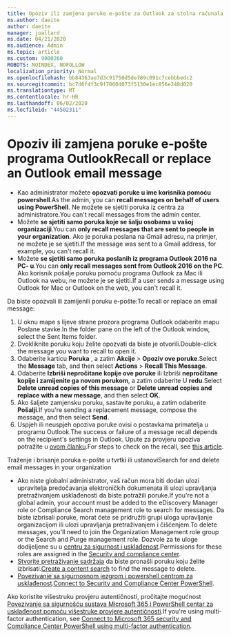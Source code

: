 ```yaml
---
title: Opoziv ili zamjena poruke e-pošte za Outlook za stolna računala
ms.author: daeite
author: daeite
manager: joallard
ms.date: 04/21/2020
ms.audience: Admin
ms.topic: article
ms.custom: 9000260
ROBOTS: NOINDEX, NOFOLLOW
localization_priority: Normal
ms.openlocfilehash: bb84363ae7d3c91750d5de789c091c7cebbbedc2
ms.sourcegitcommit: bc7d6f4f3c9f7060d073f5130e1ec856e248d020
ms.translationtype: MT
ms.contentlocale: hr-HR
ms.lasthandoff: 06/02/2020
ms.locfileid: "44502311"
---
```

# <a name="recall-or-replace-an-outlook-email-message"></a><span data-ttu-id="7766a-102">Opoziv ili zamjena poruke e-pošte programa Outlook</span><span class="sxs-lookup"><span data-stu-id="7766a-102">Recall or replace an Outlook email message</span></span>

- <span data-ttu-id="7766a-103">Kao administrator možete **opozvati poruke u ime korisnika pomoću powershell**.</span><span class="sxs-lookup"><span data-stu-id="7766a-103">As the admin, you can **recall messages on behalf of users using PowerShell**.</span></span> <span data-ttu-id="7766a-104">Ne možete se sjetiti poruka iz centra za administratore.</span><span class="sxs-lookup"><span data-stu-id="7766a-104">You can't recall messages from the admin center.</span></span>
- <span data-ttu-id="7766a-105">Možete **se sjetiti samo poruka koje se šalju osobama u vašoj organizaciji**.</span><span class="sxs-lookup"><span data-stu-id="7766a-105">You can **only recall messages that are sent to people in your organization**.</span></span> <span data-ttu-id="7766a-106">Ako je poruka poslana na Gmail adresu, na primjer, ne možete je se sjetiti.</span><span class="sxs-lookup"><span data-stu-id="7766a-106">If the message was sent to a Gmail address, for example, you can't recall it.</span></span>
- <span data-ttu-id="7766a-107">Možete **se sjetiti samo poruka poslanih iz programa Outlook 2016 na PC- u**.</span><span class="sxs-lookup"><span data-stu-id="7766a-107">You can **only recall messages sent from Outlook 2016 on the PC**.</span></span> <span data-ttu-id="7766a-108">Ako korisnik pošalje poruku pomoću programa Outlook za Mac ili Outlook na webu, ne možete je se sjetiti.</span><span class="sxs-lookup"><span data-stu-id="7766a-108">If a user sends a message using Outlook for Mac or Outlook on the web, you can't recall it.</span></span>

<span data-ttu-id="7766a-109">Da biste opozvali ili zamijenili poruku e-pošte:</span><span class="sxs-lookup"><span data-stu-id="7766a-109">To recall or replace an email message:</span></span>

1. <span data-ttu-id="7766a-110">U oknu mape s lijeve strane prozora programa Outlook odaberite mapu Poslane stavke.</span><span class="sxs-lookup"><span data-stu-id="7766a-110">In the folder pane on the left of the Outlook window, select the Sent Items folder.</span></span>
1. <span data-ttu-id="7766a-111">Dvokliknite poruku koju želite opozvati da biste je otvorili.</span><span class="sxs-lookup"><span data-stu-id="7766a-111">Double-click the message you want to recall to open it.</span></span>
1. <span data-ttu-id="7766a-112">Odaberite karticu **Poruka** , a zatim **Akcije**  >  **Opoziv ove poruke**.</span><span class="sxs-lookup"><span data-stu-id="7766a-112">Select the **Message** tab, and then select **Actions** > **Recall This Message**.</span></span>
1. <span data-ttu-id="7766a-113">Odaberite **Izbriši nepročitane kopije ove poruke** ili Izbriši **nepročitane kopije i zamijenite ga novom porukom**, a zatim odaberite U **redu**.</span><span class="sxs-lookup"><span data-stu-id="7766a-113">Select **Delete unread copies of this message** or **Delete unread copies and replace with a new message**, and then select **OK**.</span></span>
1. <span data-ttu-id="7766a-114">Ako šaljete zamjensku poruku, sastavite poruku, a zatim odaberite **Pošalji**.</span><span class="sxs-lookup"><span data-stu-id="7766a-114">If you're sending a replacement message, compose the message, and then select **Send**.</span></span>
1. <span data-ttu-id="7766a-115">Uspjeh ili neuspjeh opoziva poruke ovisi o postavkama primatelja u programu Outlook.</span><span class="sxs-lookup"><span data-stu-id="7766a-115">The success or failure of a message recall depends on the recipient's settings in Outlook.</span></span> <span data-ttu-id="7766a-116">Upute za provjeru opoziva potražite u [ovom članku](https://support.office.com/article/35027f88-d655-4554-b4f8-6c0729a723a0).</span><span class="sxs-lookup"><span data-stu-id="7766a-116">For steps to check on the recall, see [this article](https://support.office.com/article/35027f88-d655-4554-b4f8-6c0729a723a0).</span></span>

<span data-ttu-id="7766a-117">Traženje i brisanje poruka e-pošte u tvrtki ili ustanovi</span><span class="sxs-lookup"><span data-stu-id="7766a-117">Search for and delete email messages in your organization</span></span>

- <span data-ttu-id="7766a-118">Ako niste globalni administrator, vaš račun mora biti dodan ulozi upravitelja predočavanja elektroničkih dokumenata ili ulozi upravljanja pretraživanjem usklađenosti da biste potražili poruke.</span><span class="sxs-lookup"><span data-stu-id="7766a-118">If you're not a global admin, your account must be added to the eDiscovery Manager role or Compliance Search management role to search for messages.</span></span> <span data-ttu-id="7766a-119">Da biste izbrisali poruke, morat ćete se pridružiti grupi uloga upravljanje organizacijom ili ulozi upravljanja pretraživanjem i čišćenjem.</span><span class="sxs-lookup"><span data-stu-id="7766a-119">To delete messages, you'll need to join the Organization Management role group or the Search and Purge management role.</span></span> <span data-ttu-id="7766a-120">Dozvole za te uloge dodijeljene su u [centru za sigurnost i usklađenost](https://go.microsoft.com/fwlink/?linkid=2083731).</span><span class="sxs-lookup"><span data-stu-id="7766a-120">Permissions for these roles are assigned in the [Security and compliance center](https://go.microsoft.com/fwlink/?linkid=2083731).</span></span>
- <span data-ttu-id="7766a-121">[Stvorite pretraživanje sadržaja](https://docs.microsoft.com/microsoft-365/compliance/content-search) da biste pronašli poruku koju želite izbrisati.</span><span class="sxs-lookup"><span data-stu-id="7766a-121">[Create a content search](https://docs.microsoft.com/microsoft-365/compliance/content-search) to find the message to delete.</span></span>
- <span data-ttu-id="7766a-122">[Povezivanje sa sigurnosnom jezgrom i powershell centrom za usklađenost](https://docs.microsoft.com/powershell/exchange/office-365-scc/connect-to-scc-powershell/connect-to-scc-powershell?view=exchange-ps).</span><span class="sxs-lookup"><span data-stu-id="7766a-122">[Connect to Security and Compliance Center PowerShell](https://docs.microsoft.com/powershell/exchange/office-365-scc/connect-to-scc-powershell/connect-to-scc-powershell?view=exchange-ps).</span></span>

<span data-ttu-id="7766a-123">Ako koristite višestruku provjeru autentičnosti, pročitajte mogućnost [Povezivanje sa sigurnošću sustava Microsoft 365 i PowerShell centar za usklađenost pomoću višestruke provjere autentičnosti](https://docs.microsoft.com/powershell/exchange/office-365-scc/connect-to-scc-powershell/mfa-connect-to-scc-powershell?view=exchange-ps).</span><span class="sxs-lookup"><span data-stu-id="7766a-123">If you're using multi-factor authentication, see [Connect to Microsoft 365 security and Compliance Center PowerShell using multi-factor authentication](https://docs.microsoft.com/powershell/exchange/office-365-scc/connect-to-scc-powershell/mfa-connect-to-scc-powershell?view=exchange-ps).</span></span>